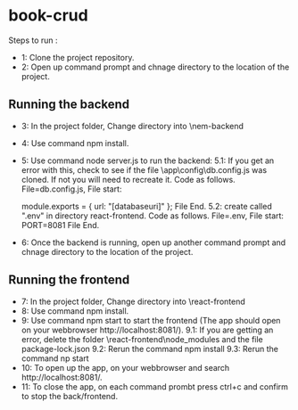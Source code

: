 # book-crud

Steps to run :
* 1: Clone the project repository.
* 2: Open up command prompt and chnage directory to the location of the project.

## Running the backend
* 3: In the project folder, Change directory into \nem-backend
* 4: Use command npm install.
* 5: Use command node server.js to run the backend:
    5.1: If you get an error with this, check to see if the file \app\config\db.config.js was cloned. If not you will need to recreate it.
    Code as follows. File=db.config.js, File start:

    module.exports = {
    url: "[databaseuri]"
     };
    File End.
    5.2: create called ".env" in directory react-frontend.
    Code as follows. File=.env, File start:
    PORT=8081
    File End.
* 6: Once the backend is running, open up another command prompt and chnage directory to the location of the project.
## Running the frontend

* 7: In the project folder, Change directory into \react-frontend
* 8: Use command npm install.
* 9: Use command npm start to start the frontend (The app should open on your webbrowser http://localhost:8081/).
    9.1: If you are getting an error, delete the folder \react-frontend\node_modules and the file package-lock.json
    9.2: Rerun the command npm install
    9.3: Rerun the command np start
* 10: To open up the app, on your webbrowser and search http://localhost:8081/.
* 11: To close the app, on each command prombt press ctrl+c and confirm to stop the back/frontend.
